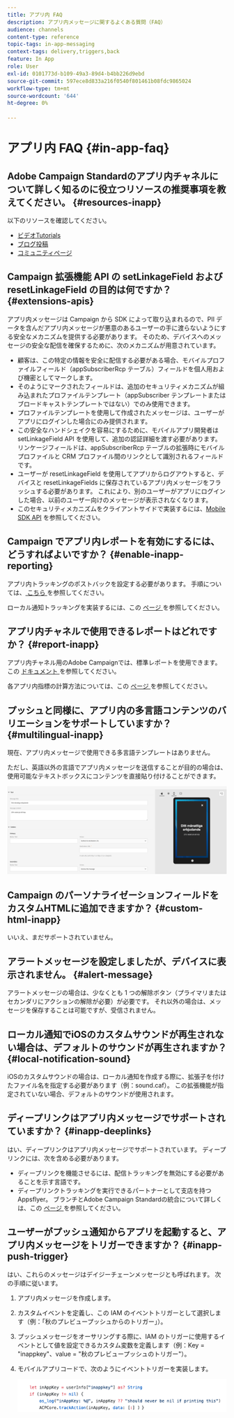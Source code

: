 ```yaml
---
title: アプリ内 FAQ
description: アプリ内メッセージに関するよくある質問（FAQ）
audience: channels
content-type: reference
topic-tags: in-app-messaging
context-tags: delivery,triggers,back
feature: In App
role: User
exl-id: 0101773d-b109-49a3-89d4-b4bb226d9ebd
source-git-commit: 597ece8d833a216f0540f801461b08fdc9865024
workflow-type: tm+mt
source-wordcount: '644'
ht-degree: 0%

---
```


# アプリ内 FAQ {#in-app-faq}

## Adobe Campaign Standardのアプリ内チャネルについて詳しく知るのに役立つリソースの推奨事項を教えてください。 {#resources-inapp}

以下のリソースを確認してください。

* [ ビデオTutorials](https://experienceleague.adobe.com/docs/campaign-standard-learn/tutorials/communication-channels/mobile/in-app/in-app-message-overview.html)
* [ ブログ投稿 ](https://theblog.adobe.com/get-more-out-of-the-new-in-app-message-channel-from-adobe-campaign/)
* [ コミュニティページ ](https://experienceleaguecommunities.adobe.com/t5/adobe-campaign-standard/ct-p/adobe-campaign-standard-community)

## Campaign 拡張機能 API の setLinkageField および resetLinkageField の目的は何ですか？ {#extensions-apis}

アプリ内メッセージは Campaign から SDK によって取り込まれるので、PII データを含んだアプリ内メッセージが悪意のあるユーザーの手に渡らないようにする安全なメカニズムを提供する必要があります。 そのため、デバイスへのメッセージの安全な配信を確保するために、次のメカニズムが用意されています。

* 顧客は、この特定の情報を安全に配信する必要がある場合、モバイルプロファイルフィールド（appSubscriberRcp テーブル）フィールドを個人用および機密としてマークします。
* そのようにマークされたフィールドは、追加のセキュリティメカニズムが組み込まれたプロファイルテンプレート（appSubscriber テンプレートまたはブロードキャストテンプレートではない）でのみ使用できます。
* プロファイルテンプレートを使用して作成されたメッセージは、ユーザーがアプリにログインした場合にのみ提供されます。
* この安全なハンドシェイクを容易にするために、モバイルアプリ開発者は setLinkageField API を使用して、追加の認証詳細を渡す必要があります。 リンケージフィールドは、appSubscriberRcp テーブルの拡張時にモバイルプロファイルと CRM プロファイル間のリンクとして識別されるフィールドです。
* ユーザーが resetLinkageField を使用してアプリからログアウトすると、デバイスと resetLinkageFields に保存されているアプリ内メッセージをフラッシュする必要があります。 これにより、別のユーザーがアプリにログインした場合、以前のユーザー向けのメッセージが表示されなくなります。
* このセキュリティメカニズムをクライアントサイドで実装するには、[Mobile SDK API](https://developer.adobe.com/client-sdks/documentation/adobe-campaign-standard/api-reference/) を参照してください。

## Campaign でアプリ内レポートを有効にするには、どうすればよいですか？ {#enable-inapp-reporting}

アプリ内トラッキングのポストバックを設定する必要があります。 手順については、[ こちら ](../../administration/using/configuring-rules-launch.md#inapp-tracking-postback) を参照してください。

ローカル通知トラッキングを実装するには、この [ ページ ](../../administration/using/local-tracking.md) を参照してください。

## アプリ内チャネルで使用できるレポートはどれですか？ {#report-inapp}

アプリ内チャネル用のAdobe Campaignでは、標準レポートを使用できます。 この [ ドキュメント ](../../reporting/using/in-app-report.md) を参照してください。

各アプリ内指標の計算方法については、この [ ページ ](../../reporting/using/indicator-calculation.md#in-app-delivery) を参照してください。

## プッシュと同様に、アプリ内の多言語コンテンツのバリエーションをサポートしていますか？ {#multilingual-inapp}

現在、アプリ内メッセージで使用できる多言語テンプレートはありません。

ただし、英語以外の言語でアプリ内メッセージを送信することが目的の場合は、使用可能なテキストボックスにコンテンツを直接貼り付けることができます。

![](assets/faq_inapp.png)

## Campaign のパーソナライゼーションフィールドをカスタムHTMLに追加できますか？ {#custom-html-inapp}

いいえ、まだサポートされていません。

## アラートメッセージを設定しましたが、デバイスに表示されません。 {#alert-message}

アラートメッセージの場合は、少なくとも 1 つの解除ボタン（プライマリまたはセカンダリにアクションの解除が必要）が必要です。 それ以外の場合は、メッセージを保存することは可能ですが、受信されません。

## ローカル通知でiOSのカスタムサウンドが再生されない場合は、デフォルトのサウンドが再生されますか？ {#local-notification-sound}

iOSのカスタムサウンドの場合は、ローカル通知を作成する際に、拡張子を付けたファイル名を指定する必要があります（例：sound.caf）。 この拡張機能が指定されていない場合、デフォルトのサウンドが使用されます。

## ディープリンクはアプリ内メッセージでサポートされていますか？ {#inapp-deeplinks}

はい、ディープリンクはアプリ内メッセージでサポートされています。 ディープリンクには、次を含める必要があります。

* ディープリンクを機能させるには、配信トラッキングを無効にする必要があることを示す言語です。
* ディープリンクトラッキングを実行できるパートナーとして支店を持つ Appsflyer。 ブランチとAdobe Campaign Standardの統合について詳しくは、この [ ページ ](https://help.branch.io/using-branch/docs/adobe-campaign-standard-1) を参照してください。

## ユーザーがプッシュ通知からアプリを起動すると、アプリ内メッセージをトリガーできますか？ {#inapp-push-trigger}

はい、これらのメッセージはデイジーチェーンメッセージとも呼ばれます。 次の手順に従います。

1. アプリ内メッセージを作成します。

1. カスタムイベントを定義し、この IAM のイベントトリガーとして選択します（例：「秋のプレビュープッシュからのトリガー」）。

1. プッシュメッセージをオーサリングする際に、IAM のトリガーに使用するイベントとして値を設定できるカスタム変数を定義します（例：Key = &quot;inappkey&quot;、value = &quot;秋のプレビュープッシュのトリガー&quot;）。

1. モバイルアプリコードで、次のようにイベントトリガーを実装します。

   ![](assets/faq_inapp_2.png)
